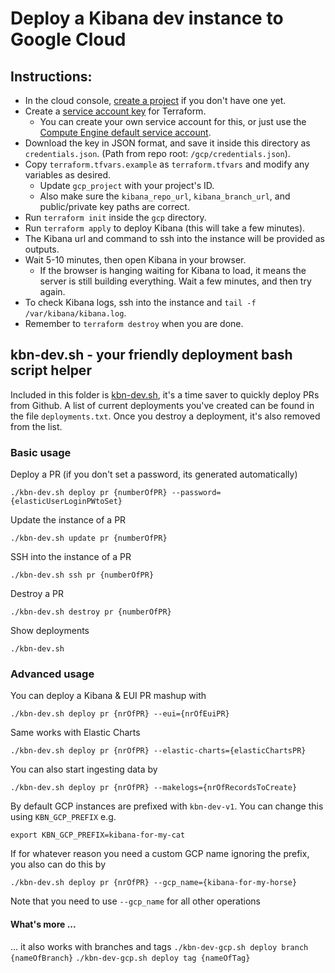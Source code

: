 # Deploy a Kibana dev instance to Google Cloud

## Instructions:
* In the cloud console, [create a project](https://cloud.google.com/resource-manager/docs/creating-managing-projects#creating_a_project)
if you don't have one yet.
* Create a [service account key](https://cloud.google.com/iam/docs/creating-managing-service-account-keys) for Terraform.
  * You can create your own service account for this, or just use the [Compute Engine default service account](https://cloud.google.com/compute/docs/access/service-accounts#default_service_account).
* Download the key in JSON format, and save it inside this directory as `credentials.json`. (Path from repo root: `/gcp/credentials.json`).
* Copy `terraform.tfvars.example` as `terraform.tfvars` and modify any variables as desired.
  * Update `gcp_project` with your project's ID.
  * Also make sure the `kibana_repo_url`, `kibana_branch_url`, and public/private key paths are correct.
* Run `terraform init` inside the `gcp` directory.
* Run `terraform apply` to deploy Kibana (this will take a few minutes).
* The Kibana url and command to ssh into the instance will be provided as outputs.
* Wait 5-10 minutes, then open Kibana in your browser.
  * If the browser is hanging waiting for Kibana to load, it means the server is still building everything.
  Wait a few minutes, and then try again.
* To check Kibana logs, ssh into the instance and `tail -f /var/kibana/kibana.log`.
* Remember to `terraform destroy` when you are done.

## kbn-dev.sh - your friendly deployment bash script helper

Included in this folder is [kbn-dev.sh](./kbn-dev.sh), it's a time saver to quickly deploy PRs from Github.
A list of current deployments you've created can be found in the file `deployments.txt`. Once you destroy a deployment, 
it's also removed from the list.

### Basic usage

Deploy a PR (if you don't set a password, its generated automatically)

`./kbn-dev.sh deploy pr {numberOfPR} --password={elasticUserLoginPWtoSet}` 

Update the instance of a PR

`./kbn-dev.sh update pr {numberOfPR}`

SSH into the instance of a PR

`./kbn-dev.sh ssh pr {numberOfPR}`

Destroy a PR

`./kbn-dev.sh destroy pr {numberOfPR}`

Show deployments

`./kbn-dev.sh`

### Advanced usage

You can deploy a Kibana & EUI PR mashup with

`./kbn-dev.sh deploy pr {nrOfPR} --eui={nrOfEuiPR}`

Same works with Elastic Charts

`./kbn-dev.sh deploy pr {nrOfPR} --elastic-charts={elasticChartsPR}`

You can also start ingesting data by

`./kbn-dev.sh deploy pr {nrOfPR} --makelogs={nrOfRecordsToCreate}`

By default GCP instances are prefixed with `kbn-dev-v1`. You can change this using `KBN_GCP_PREFIX` e.g.

`export KBN_GCP_PREFIX=kibana-for-my-cat`

If for whatever reason you need a custom GCP name ignoring the prefix, you also can do this by

`./kbn-dev.sh deploy pr {nrOfPR} --gcp_name={kibana-for-my-horse}`

Note that you need to use `--gcp_name` for all other operations


#### What's more ...

... it also works with branches and tags
`./kbn-dev-gcp.sh deploy branch {nameOfBranch}`
`./kbn-dev-gcp.sh deploy tag {nameOfTag}`


